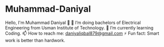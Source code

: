 # Muhammad-Daniyal
Hello, I'm Muhammad Daniyal 👋
🔭 I’m doing bachelors of Electrical Engineering from Usman Institute of Technology.
🌱 I’m currently learning Coding.
📫 How to reach me: daniyaliqbal879@gmail.com
⚡ Fun fact: Smart work is better than hardwork.
